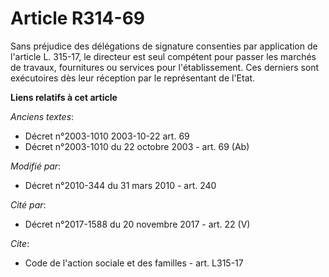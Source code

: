 # Article R314-69

Sans préjudice des délégations de signature consenties par application de l'article L. 315-17, le directeur est seul
compétent pour passer les marchés de travaux, fournitures ou services pour l'établissement. Ces derniers sont exécutoires dès
leur réception par le représentant de l'Etat.

**Liens relatifs à cet article**

_Anciens textes_:

  - Décret n°2003-1010 2003-10-22 art. 69
  - Décret n°2003-1010 du 22 octobre 2003 - art. 69 (Ab)

_Modifié par_:

  - Décret n°2010-344 du 31 mars 2010 - art. 240

_Cité par_:

  - Décret n°2017-1588 du 20 novembre 2017 - art. 22 (V)

_Cite_:

  - Code de l'action sociale et des familles - art. L315-17

